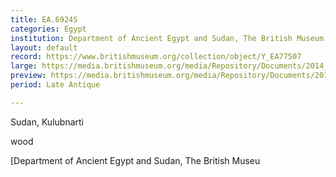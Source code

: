 ```yaml
---
title: EA.69245
categories: Egypt
institution: Department of Ancient Egypt and Sudan, The British Museum
layout: default
record: https://www.britishmuseum.org/collection/object/Y_EA77507
large: https://media.britishmuseum.org/media/Repository/Documents/2014_11/4_19/b264cc65_d1ac_424a_8f03_a3d9013e8ab2/mid_01189026_001.jpg
preview: https://media.britishmuseum.org/media/Repository/Documents/2014_11/4_19/b264cc65_d1ac_424a_8f03_a3d9013e8ab2/small_01189026_001.jpg
period: Late Antique

---
```


Sudan, Kulubnarti

wood

[Department of Ancient Egypt and Sudan, The British Museu
